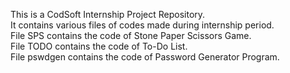 This is a CodSoft Internship Project Repository.<br>
It contains various files of codes made during internship period.<br>
File SPS contains the code of Stone Paper Scissors Game.<br>
File TODO contains the code of To-Do List.<br>
File pswdgen contains the code of Password Generator Program.<br>
